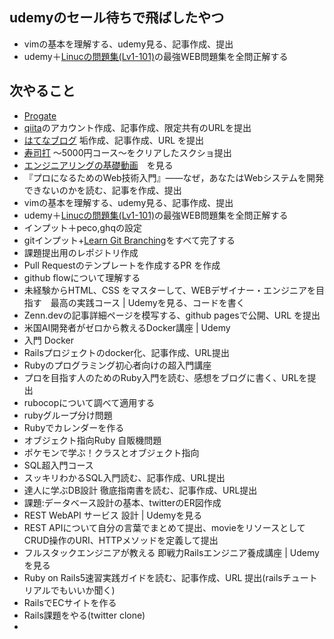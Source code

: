 ## udemyのセール待ちで飛ばしたやつ

- vimの基本を理解する、udemy見る、記事作成、提出
- udemy＋[Linucの問題集(Lv1-101)](https://mondai.ping-t.com/g/mypage)の最強WEB問題集を全問正解する

## 次やること

- [Progate](https://prog-8.com/dashboard)
- [qiita](https://qiita.com/)のアカウント作成、記事作成、限定共有のURLを提出
- [はてなブログ](https://hatenablog.com/) 垢作成、記事作成、URL を提出
- [寿司打](https://sushida.net/) 〜5000円コース〜をクリアしたスクショ提出
- [エンジニアリングの基礎動画](https://www.youtube.com/watch?v=kZakG8UPZaY)　を見る
- 『プロになるためのWeb技術入門』――なぜ，あなたはWebシステムを開発できないのかを読む、記事を作成、提出
- vimの基本を理解する、udemy見る、記事作成、提出
- udemy＋[Linucの問題集(Lv1-101)](https://mondai.ping-t.com/g/mypage)の最強WEB問題集を全問正解する
- インプット＋peco,ghqの設定
- gitインプット+[Learn Git Branching](https://learngitbranching.js.org/?locale=ja)をすべて完了する
- 課題提出用のレポジトリ作成
- Pull Requestのテンプレートを作成するPR を作成
- github flowについて理解する
- 未経験からHTML、CSS をマスターして、WEBデザイナー・エンジニアを目指す　最高の実践コース | Udemyを見る、コードを書く
- Zenn.devの記事詳細ページを模写する、github pagesで公開、URL を提出
- 米国AI開発者がゼロから教えるDocker講座 | Udemy
- 入門 Docker
- Railsプロジェクトのdocker化、記事作成、URL提出
- Rubyのプログラミング初心者向けの超入門講座
- プロを目指す人のためのRuby入門を読む、感想をブログに書く、URLを提出
- rubocopについて調べて適用する
- rubyグループ分け問題
- Rubyでカレンダーを作る
- オブジェクト指向Ruby 自販機問題
- ポケモンで学ぶ！クラスとオブジェクト指向
- SQL超入門コース
- スッキリわかるSQL入門読む、記事作成、URL提出
- 達人に学ぶDB設計 徹底指南書を読む、記事作成、URL提出
- 課題:データベース設計の基本、twitterのER図作成
- REST WebAPI サービス 設計 | Udemyを見る
- REST APIについて自分の言葉でまとめて提出、movieをリソースとして CRUD操作のURI、HTTPメソッドを定義して提出
- フルスタックエンジニアが教える 即戦力Railsエンジニア養成講座 | Udemyを見る
- Ruby on Rails5速習実践ガイドを読む、記事作成、URL 提出(railsチュートリアルでもいいか聞く)
- RailsでECサイトを作る
- Rails課題をやる(twitter clone)
-
